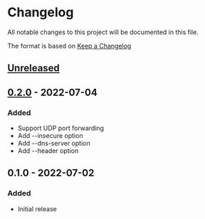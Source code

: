 # Changelog
All notable changes to this project will be documented in this file.

The format is based on [Keep a Changelog](http://keepachangelog.com/en/1.0.0/)

## [Unreleased]

## [0.2.0] - 2022-07-04
### Added
* Support UDP port forwarding
* Add --insecure option
* Add --dns-server option
* Add --header option

## 0.1.0 - 2022-07-02
### Added
* Initial release

[Unreleased]: https://github.com/nwtgck/go-webrtc-piping/compare/v0.2.0...HEAD
[0.2.0]: https://github.com/nwtgck/go-webrtc-piping/compare/v0.1.0...v0.2.0
